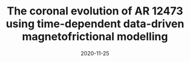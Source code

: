 ---
title: "The coronal evolution of AR 12473 using time-dependent data-driven magnetofrictional modelling"
collection: publications
permalink: /publication/2020-mfm-12473
date: 2020-11-25
venue: 'Astronomy and Astrophysics'
link: 'https://doi.org/10.1051/0004-6361/202038925'
citation: 'Price, D. J., Pomoell, J., Kilpua, E. K. J., The coronal evolution of AR 12473 using time-dependent data-driven magnetofrictional modelling, Astronomy and Astrophysics, 644, A28 (2020) doi: https://doi.org/10.1051/0004-6361/202038925'
---